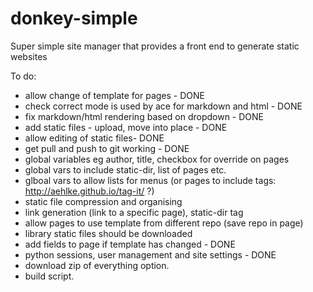 donkey-simple
=============

Super simple site manager that provides a front end to generate static websites

To do:

* allow change of template for pages - DONE
* check correct mode is used by ace for markdown and html - DONE
* fix markdown/html rendering based on dropdown - DONE
* add static files - upload, move into place - DONE
* allow editing of static files- DONE
* get pull and push to git working - DONE
* global variables eg author, title, checkbox for override on pages
* global vars to include static-dir, list of pages etc.
* glboal vars to allow lists for menus (or pages to include tags: http://aehlke.github.io/tag-it/ ?)
* static file compression and organising
* link generation (link to a specific page), static-dir tag
* allow pages to use template from different repo (save repo in page)
* library static files should be downloaded
* add fields to page if template has changed - DONE
* python sessions, user management and site settings - DONE
* download zip of everything option.
* build script.
